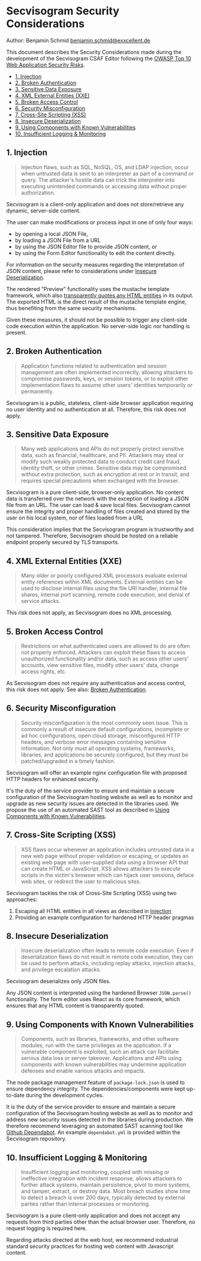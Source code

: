 # Secvisogram Security Considerations

Author: Benjamin Schmid <benjamin.schmid@exxcellent.de>

This document describes the Security Considerations made during the development of the Secvisogram CSAF Editor following the [OWASP Top 10 Web Application Security Risks](https://owasp.org/www-project-top-ten/).

<!-- TOC depthFrom:2 depthTo:3 insertAnchor:true -->

- [1. Injection](#1-injection)
- [2. Broken Authentication](#2-broken-authentication)
- [3. Sensitive Data Exposure](#3-sensitive-data-exposure)
- [4. XML External Entities (XXE)](#4-xml-external-entities-xxe)
- [5. Broken Access Control](#5-broken-access-control)
- [6. Security Misconfiguration](#6-security-misconfiguration)
- [7. Cross-Site Scripting (XSS)](#7-cross-site-scripting-xss)
- [8. Insecure Deserialization](#8-insecure-deserialization)
- [9. Using Components with Known Vulnerabilities](#9-using-components-with-known-vulnerabilities)
- [10. Insufficient Logging & Monitoring](#10-insufficient-logging--monitoring)

<!-- /TOC -->

<a id="markdown-1-injection" name="1-injection"></a>

## 1. Injection

> Injection flaws, such as SQL, NoSQL, OS, and LDAP injection, occur when untrusted data is sent to an interpreter as part of a command or query. The attacker's hostile data can trick the interpreter into executing unintended commands or accessing data without proper authorization.

Secvisogram is a client-only application and does not store/retrieve any dynamic, server-side content.

The user can make modifications or process input in one of only four ways:

- by opening a local JSON File,
- by loading a JSON File from a URL
- by using the JSON Editor file to provide JSON content, or
- by using the Form Editor functionality to edit the content directly.

For information on the security measures regarding the interpretation of JSON content, please refer to considerations under [Insecure Deserialization](#8-insecure-deserialization).

The rendered "Preview" functionality uses the mustache template framework, which also [transparently quotes any HTML entities](https://github.com/janl/mustache.js/blob/master/mustache.js#L67) in its output. The exported HTML is the direct result of the mustache template engine, thus benefiting from the same security mechanisms.

Given these measures, it should not be possible to trigger any client-side code execution within the application. No server-side logic nor handling is present.

<a id="markdown-2-broken-authentication" name="2-broken-authentication"></a>

## 2. Broken Authentication

> Application functions related to authentication and session management are often implemented incorrectly, allowing attackers to compromise passwords, keys, or session tokens, or to exploit other implementation flaws to assume other users' identities temporarily or permanently.

Secvisogram is a public, stateless, client-side browser application requiring no user identity and no authentication at all. Therefore, this risk does not apply.

<a id="markdown-3-sensitive-data-exposure" name="3-sensitive-data-exposure"></a>

## 3. Sensitive Data Exposure

> Many web applications and APIs do not properly protect sensitive data, such as financial, healthcare, and PII. Attackers may steal or modify such weakly protected data to conduct credit card fraud, identity theft, or other crimes. Sensitive data may be compromised without extra protection, such as encryption at rest or in transit, and requires special precautions when exchanged with the browser.

Secvisogram is a pure client-side, browser-only application. No content data is transferred over the network with the exception of loading a JSON file from an URL. The user can load & save local files. Secvisogram cannot ensure the integrity and proper handling of files created and stored by the user on his local system, nor of files loaded from a URL

This consideration implies that the Secvisogram program is trustworthy and not tampered. Therefore, Secvisogram should be hosted on a reliable endpoint properly secured by TLS transports.

<a id="markdown-4-xml-external-entities-xxe" name="4-xml-external-entities-xxe"></a>

## 4. XML External Entities (XXE)

> Many older or poorly configured XML processors evaluate external entity references within XML documents. External entities can be used to disclose internal files using the file URI handler, internal file shares, internal port scanning, remote code execution, and denial of service attacks.

This risk does not apply, as Secvisogram does no XML processing.

<a id="markdown-5-broken-access-control" name="5-broken-access-control"></a>

## 5. Broken Access Control

> Restrictions on what authenticated users are allowed to do are often not properly enforced. Attackers can exploit these flaws to access unauthorized functionality and/or data, such as access other users' accounts, view sensitive files, modify other users' data, change access rights, etc.

As Secvisogram does not require any authentication and access control, this risk does not apply. See also: [Broken Authentication](#2-broken-authentication).

<a id="markdown-6-security-misconfiguration" name="6-security-misconfiguration"></a>

## 6. Security Misconfiguration

> Security misconfiguration is the most commonly seen issue. This is commonly a result of insecure default configurations, incomplete or ad hoc configurations, open cloud storage, misconfigured HTTP headers, and verbose error messages containing sensitive information. Not only must all operating systems, frameworks, libraries, and applications be securely configured, but they must be patched/upgraded in a timely fashion.

Secvisogram will offer an example nginx configuration file with proposed HTTP headers for enhanced security.

It's the duty of the service provider to ensure and maintain a secure configuration of the Secvisogram hosting website as well as to monitor and upgrade as new security issues are detected in the libraries used. We propose the use of an automated SAST tool as described in [Using Components with Known Vulnerabilities](#9-using-components-with-known-vulnerabilities).

<a id="markdown-7-cross-site-scripting-xss" name="7-cross-site-scripting-xss"></a>

## 7. Cross-Site Scripting (XSS)

> XSS flaws occur whenever an application includes untrusted data in a new web page without proper validation or escaping, or updates an existing web page with user-supplied data using a browser API that can create HTML or JavaScript. XSS allows attackers to execute scripts in the victim's browser which can hijack user sessions, deface web sites, or redirect the user to malicious sites.

Secvisogram tackles the risk of Cross-Site Scripting (XSS) using two approaches:

1. Escaping all HTML entities in all views as described in [Injection](#1-injection)
1. Providing an example configuration for hardened HTTP header pragmas

<a id="markdown-8-insecure-deserialization" name="8-insecure-deserialization"></a>

## 8. Insecure Deserialization

> Insecure deserialization often leads to remote code execution. Even if deserialization flaws do not result in remote code execution, they can be used to perform attacks, including replay attacks, injection attacks, and privilege escalation attacks.

Secvisogram deserializes only JSON files.

Any JSON content is interpreted using the hardened Browser `JSON.parse()` functionality. The form editor uses React as its core framework, which ensures that any HTML content is transparently quoted.

<a id="markdown-9-using-components-with-known-vulnerabilities" name="9-using-components-with-known-vulnerabilities"></a>

## 9. Using Components with Known Vulnerabilities

> Components, such as libraries, frameworks, and other software modules, run with the same privileges as the application. If a vulnerable component is exploited, such an attack can facilitate serious data loss or server takeover. Applications and APIs using components with known vulnerabilities may undermine application defenses and enable various attacks and impacts.

The node package management feature of `package-lock.json` is used to ensure dependency integrity. The dependencies/components were kept up-to-date during the development cycles.

It is the duty of the service provider to ensure and maintain a secure configuration of the Secvisogram hosting website as well as to monitor and address new security issues detected in the libraries during production. We therefore recommend leveraging an automated SAST scanning tool like [Github Dependabot](https://github.blog/2020-06-01-keep-all-your-packages-up-to-date-with-dependabot/). An example `dependabot.yml` is provided within the Secvisogram repository.

<a id="markdown-10-insufficient-logging--monitoring" name="10-insufficient-logging--monitoring"></a>

## 10. Insufficient Logging & Monitoring

> Insufficient logging and monitoring, coupled with missing or ineffective integration with incident response, allows attackers to further attack systems, maintain persistence, pivot to more systems, and tamper, extract, or destroy data. Most breach studies show time to detect a breach is over 200 days, typically detected by external parties rather than internal processes or monitoring.

Secvisogram is a pure client-only application and does not accept any requests from third parties other than the actual browser user. Therefore, no request logging is required here.

Regarding attacks directed at the web host, we recommend industrial standard security practices for hosting web content with Javascript content.
